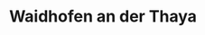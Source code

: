 ---
title: Waidhofen an der Thaya
url: /waidhofen-an-der-thaya/
latitude: 48.814
longitude: 15.284
---
